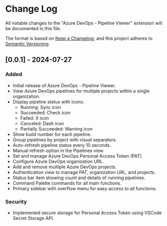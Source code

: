 # Change Log

All notable changes to the "Azure DevOps - Pipeline Viewer" extension will be documented in this file.

The format is based on [Keep a Changelog](https://keepachangelog.com/en/1.0.0/),
and this project adheres to [Semantic Versioning](https://semver.org/spec/v2.0.0.html).

## [0.0.1] - 2024-07-27

### Added

- Initial release of Azure DevOps - Pipeline Viewer.
- View Azure DevOps pipelines for multiple projects within a single organization.
- Display pipeline status with icons:
  - Running: Sync icon
  - Succeeded: Check icon
  - Failed: X icon
  - Canceled: Dash icon
  - Partially Succeeded: Warning icon
- Show build number for each pipeline.
- Group pipelines by project with visual separators.
- Auto-refresh pipeline status every 10 seconds.
- Manual refresh option in the Pipelines view.
- Set and manage Azure DevOps Personal Access Token (PAT).
- Configure Azure DevOps organization URL.
- Add and remove multiple Azure DevOps projects.
- Authentication view to manage PAT, organization URL, and projects.
- Status bar item showing count and details of running pipelines.
- Command Palette commands for all main functions.
- Primary sidebar with overflow menu for easy access to all functions.

### Security

- Implemented secure storage for Personal Access Token using VSCode Secret Storage API.
